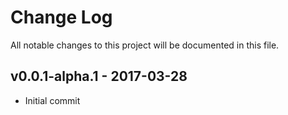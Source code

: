 # Change Log
All notable changes to this project will be documented in this file.

## v0.0.1-alpha.1 - 2017-03-28
- Initial commit